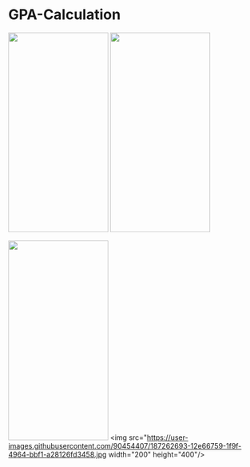 # GPA-Calculation

<img src="https://user-images.githubusercontent.com/90454407/187260579-3b87edc5-77a7-42cc-8420-d3b5b949242e.jpg"  width="200" height="400"/>          <img src="https://user-images.githubusercontent.com/90454407/187262133-9d65969f-be2d-454e-8310-e2fcb3a35011.jpg"  width="200" height="400"/>




<img src="https://user-images.githubusercontent.com/90454407/187262386-44ca93ad-d8f0-4780-9fc4-d506ebd31465.jpg"  width="200" height="400"/>         <img src="https://user-images.githubusercontent.com/90454407/187262693-12e66759-1f9f-4964-bbf1-a28126fd3458.jpg  width="200" height="400"/>
